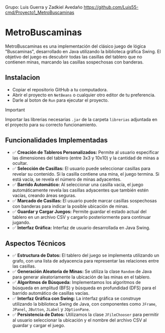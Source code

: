 Grupo: Luis Guerra y Zadkiel Avedaño
https://github.com/Luis55-cmd/Proyecto1_MetroBuscaminas

# MetroBuscaminas

MetroBuscaminas es una implementación del clásico juego de lógica "Buscaminas", desarrollado en Java utilizando la biblioteca gráfica Swing. El objetivo del juego es descubrir todas las casillas del tablero que no contienen minas, marcando las casillas sospechosas con banderas.

## Instalacion
- Copiar el repositorio GitHub a tu computadora.
- Abrir el proyecto en `NetBeans` o cualquier otro editor de tu preferencia.
- Darle al boton de `Run` para ejecutar el proyecto.
> [!IMPORTANT]
> Importar las librerias necesarias `.jar` de la carpeta `librerias` adjuntada en el proyecto para su correcto funcionamiento.

## Funcionalidades Implementadas

- ✅ **Creación de Tableros Personalizados:** Permite al usuario especificar las dimensiones del tablero (entre 3x3 y 10x10) y la cantidad de minas a ocultar.
- ✅ **Selección de Casillas:** El usuario puede seleccionar casillas para revelar su contenido. Si la casilla contiene una mina, el juego termina. Si está vacía, se revela el número de minas adyacentes.
- ✅ **Barrido Automático:** Al seleccionar una casilla vacía, el juego automáticamente revela las casillas adyacentes que también estén vacías, creando áreas seguras.
- ✅ **Marcado de Casillas:** El usuario puede marcar casillas sospechosas con banderas para indicar la posible ubicación de minas.
- ✅ **Guardar y Cargar Juegos:** Permite guardar el estado actual del tablero en un archivo CSV y cargarlo posteriormente para continuar jugando.
- ✅ **Interfaz Gráfica:** Interfaz de usuario desarrollada en Java Swing.

## Aspectos Técnicos

- ✅ **Estructura de Datos:** El tablero del juego se implementa utilizando un grafo, con una lista de adyacencia para representar las relaciones entre las casillas.
- ✅ **Generación Aleatoria de Minas:** Se utiliza la clase `Random` de Java para generar aleatoriamente la ubicación de las minas en el tablero.
- ✅ **Algoritmos de Búsqueda:** Implementamos los algoritmos de búsqueda en amplitud (BFS) y búsqueda en profundidad (DFS) para el barrido automático de casillas vacías.
- ✅ **Interfaz Gráfica con Swing:** La interfaz gráfica se construye utilizando la biblioteca Swing de Java, con componentes como `JFrame`, `JPanel`, `JButton`, `JLabel` y `JOptionPane`.
- ✅ **Persistencia de Datos:** Utilizamos la clase `JFileChooser` para permitir al usuario seleccionar la ubicación y el nombre del archivo CSV al guardar y cargar el juego.
